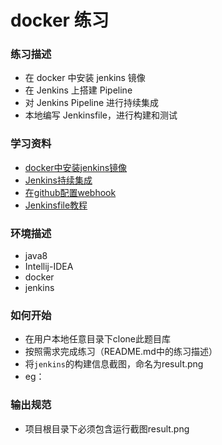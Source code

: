 # docker 练习

### 练习描述
- 在 docker 中安装 jenkins 镜像
- 在 Jenkins 上搭建 Pipeline
- 对 Jenkins Pipeline 进行持续集成
- 本地编写 Jenkinsfile，进行构建和测试

### 学习资料
- [docker中安装jenkins镜像](https://www.jianshu.com/p/164c7258294c)
- [Jenkins持续集成](https://www.xncoding.com/2017/03/22/fullstack/jenkins02.html)
- [在github配置webhook](https://github.com/muyinchen/woker/blob/master/%E9%9B%86%E6%88%90%E6%B5%8B%E8%AF%95%E7%8E%AF%E5%A2%83%E6%90%AD%E5%BB%BA/%E6%89%8B%E6%8A%8A%E6%89%8B%E6%95%99%E4%BD%A0%E6%90%AD%E5%BB%BAJenkins%2BGithub%E6%8C%81%E7%BB%AD%E9%9B%86%E6%88%90%E7%8E%AF%E5%A2%83.md)
- [Jenkinsfile教程](https://www.w3cschool.cn/jenkins/jenkins-qc8a28op.html)

### 环境描述
- java8
- Intellij-IDEA
- docker
- jenkins

### 如何开始
- 在用户本地任意目录下clone此题目库
- 按照需求完成练习（README.md中的练习描述）
- 将`jenkins`的构建信息截图，命名为result.png
- eg：[](https://raw.githubusercontent.com/tws-online-quiz/docker-practice/master/example.png)

### 输出规范
- 项目根目录下必须包含运行截图result.png
